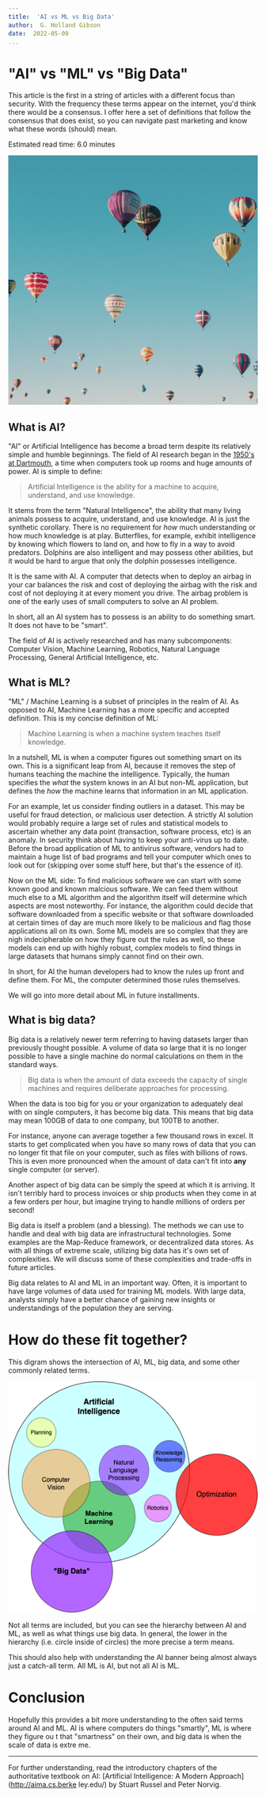 ```yaml
---
title:  'AI vs ML vs Big Data'
author:  G. Holland Gibson
date:  2022-05-09
...
```


# "AI" vs "ML" vs "Big Data"
This article is the first in a string of articles with a different focus than security. With the frequency these terms appear on the internet, you'd think there would be a consensus. I offer here a set of definitions that follow the consensus that does exist, so you can navigate past marketing and know what these words (should) mean.

Estimated read time: 6.0 minutes

![Photo by [ian dooley](https://unsplash.com/@sadswim?utm_source=unsplash&utm_medium=referral&utm_content=creditCopyText) on [Unsplash](https://unsplash.com/s/photos/fly?utm_source=unsplash&utm_medium=referral&utm_content=creditCopyText)](baloons-2.jpg)

## What is AI?
"AI" or Artificial Intelligence has become a broad term despite its relatively simple and humble beginnings. The field of AI research began in the [1950's at Dartmouth](https://en.wikipedia.org/wiki/Dartmouth_workshop), a time when computers took up rooms and huge amounts of power. AI is simple to define:

> Artificial Intelligence is the ability for a machine to acquire, understand, and use knowledge.

It stems from the term "Natural Intelligence", the ability that many living animals possess to acquire, understand, and use knowledge. AI is just the synthetic corollary. There is no requirement for *how* much understanding or how much knowledge is at play. Butterflies, for example, exhibit intelligence by knowing which flowers to land on, and how to fly in a way to avoid predators. Dolphins are also intelligent and may possess other abilities, but it would be hard to argue that only the dolphin possesses intelligence.

It is the same with AI. A computer that detects when to deploy an airbag in your car balances the risk and cost of deploying the airbag with the risk and cost of not deploying it at every moment you drive. The airbag problem is one of the early uses of small computers to solve an AI problem.

In short, all an AI system has to possess is an ability to do something smart. It does not have to be "smart".

The field of AI is actively researched and has many subcomponents: Computer Vision, Machine Learning, Robotics, Natural Language Processing, General Artificial Intelligence, etc.

## What is ML?

"ML" / Machine Learning is a subset of principles in the realm of AI. As opposed to AI, Machine Learning has a more specific and accepted definition. This is my concise definition of ML:

>  Machine Learning is when a machine system teaches itself knowledge.

In a nutshell, ML is when a computer figures out something smart on its own. This is a significant leap from AI, because it removes the step of humans teaching the machine the intelligence. Typically, the human specifies the *what* the system knows in an AI but non-ML application, but defines the *how* the machine learns that information in an ML application.

For an example, let us consider finding outliers in a dataset. This may be useful for fraud detection, or malicious user detection. A strictly AI solution would probably require a large set of rules and statistical models to ascertain whether any data point (transaction, software process, etc) is an anomaly. In security think about having to keep your anti-virus up to date. Before the broad application of ML to antivirus software, vendors had to maintain a huge list of bad programs and tell your computer which ones to look out for (skipping over some stuff here, but that's the essence of it).

Now on the ML side: To find malicious software we can start with some known good and known malcious software. We can feed them without much else to a ML algorithm and the algorithm itself will determine which aspects are most noteworthy. For instance, the algorithm could decide that software downloaded from a specific website or that software downloaded at certain times of day are much more likely to be malicious and flag those applications all on its own. Some ML models are so complex that they are nigh indecipherable on how they figure out the rules as well, so these models can end up with highly robust, complex models to find things in large datasets that humans simply cannot find on their own.

In short, for AI the human developers had to know the rules up front and define them. For ML, the computer determined those rules themselves.

We will go into more detail about ML in future installments.

## What is big data?

Big data is a relatively newer term referring to having datasets larger than previously thought possible. A volume of data so large that it is no longer possible to have a single machine do normal calculations on them in the standard ways.

> Big data is when the amount of data exceeds the capacity of single machines and requires deliberate approaches for processing.

When the data is too big for you or your organization to adequately deal with on single computers, it has become big data. This means that big data may mean 100GB of data to one company, but 100TB to another.

For instance, anyone can average together a few thousand rows in excel. It starts to get complicated when you have so many rows of data that you can no longer fit that file on your computer, such as files with billions of rows. This is even more pronounced when the amount of data can't fit into **any** single computer (or server).

Another aspect of big data can be simply the speed at which it is arriving. It isn't terribly hard to process invoices or ship products when they come in at a few orders per hour, but imagine trying to handle millions of orders per second!

Big data is itself a problem (and a blessing). The methods we can use to handle and deal with big data are infrastructural technologies. Some examples are the Map-Reduce framework, or decentralized data stores. As with all things of extreme scale, utilizing big data has it's own set of complexities. We will discuss some of these complexities and trade-offs in future articles.

Big data relates to AI and ML in an important way. Often, it is important to have large volumes of data used for training ML models. With large data, analysts simply have a better chance of gaining new insights or understandings of the population they are serving.

# How do these fit together?

This digram shows the intersection of AI, ML, big data, and some other commonly related terms.

![](venn_diagrams.png)

Not all terms are included, but you can see the hierarchy between AI and ML, as well as what things use big data. In general, the lower in the hierarchy (i.e. circle inside of circles) the more precise a term means.

This should also help with understanding the AI banner being almost always just a catch-all term. All ML is AI, but not all AI is ML.

# Conclusion

Hopefully this provides a bit more understanding to the often said terms around
AI and ML. AI is where computers do things "smartly", ML is where they figure ou
t that "smartness" on their own, and big data is when the scale of data is extre
me.

---

For further understanding, read the introductory chapters of the authoritative textbook on AI: [Artificial Intelligence: A Modern Approach](http://aima.cs.berke
ley.edu/) by Stuart Russel and Peter Norvig.
